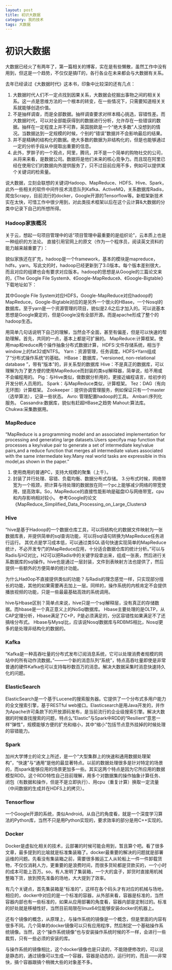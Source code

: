 ```yaml
---
layout: post
title: 初识大数据
category: 我的技术
tags: 大数据
---
```


# 初识大数据

大数据已经火了有两年了，第一篇相关的博客，实在是有些懒散，虽然工作中没有用到，但这是一个趋势，不仅仅是搞IT的，各行各业在未来都会与大数据有关系。

去年已经读过《大数据时代》这本书，印象中比较深的还有几点：
1. 大数据时代人们不一定点找到因果关系，大数据会挖掘出事物之间的相关关系。这一点是思维方法的一个根本的转变，在一些情况下，只需要知道相关关系就能够创造价值。
2. 不是抽样调查，而是全部数据。抽样调查要求对样本精心挑选，容错性差。而大数据时代，可以对全部能获得到的数据进行分析，允许存在一些错误的数据。抽样在一定程度上并不可靠，英国脱欧是一个“绝大多数”人没想到的情况。当数据达到一定规模的时候，个别的“错误”数据并不会影响最后的结果。
3. 并不是精确的结构化的数据。绝大多数的数据为非结构化的，但是也能够通过一定的分析手段从中提取出重要的信息。
4. 此外，罗胖子的一个观点，阿里，腾讯，并不是一个简单的购物社交的公司，从将来来看，是数据公司。数据将是他们未来的核心竞争力。而且现在阿里已经在使用它们的数据向外提供服务了，只不过目前应用不多，例如可以提供某个关键词的检索量。

说大数据，立刻会联想的关键词Hadoop、MapReduce、HDFS、Hive、Spark，此外一些相关的软件中间件技术消息队列Kafka、ActiveMQ，关系数据库Radis，爬虫Scrapy，目前流行的docker，Google开源的Tensorflow等。新框架新技术实在太快，可惜工作中很少用到，对此类技术框架以后在这个云计算&大数据的分类中记录下自己的所想所得。

### Hadoop家族概况

关于云，想起一句项目管理中的话“项目管理中最重要的是组织论”，云本质上也是一种组织的方法论。
直接引用官网上的原文（作为一个程序员，阅读英文资料的能力越来越重要了）：

貌似家族还在扩充，hadoop是一个framework，基本的模块是mapreduce，hdfs，yarn。写此文的时，hadoop已经更新到了3.0版本。每个版本差别很大，而且对应的组建也会有要求对应版本。hadoop的思想是从Google的三篇论文来的，《The Google File System》、《Google-MapReduce》、《Google-Bigtable》下载地址如下：

其中Google File System对应HDFS，Google-MapReduce对应hadoop的MapReduce，Google-Bigtable对应的是另外一个很火的HBase，一个Nosql的数据库。至于yarn是一个资源管理的项目，貌似是2.6之后才加入的。可以说基本思想是Google奠定的，但是Google没有全部开源。而是apache形成了整个的hadoop生态。

用简单几句话说明下自己的理解，当然会不全面，甚至有偏差，但是可以快速的帮助理解。首先，共同的一点，基本上都是可扩展的。
MapReduce:计算框架。使用map和reduce两个操作抽象分布式数据计算，
HDFS:文件存储系统，相当于window上的fat32或NTFS。
Yarn：资源管理，任务调度。HDFS+Yarn组成了“分布式操作系统”的基础。
HBase：数据库，“versioned, non-relational database ”，带有“版本”的，非关系型的数据库
Hive：不是真正的数据库，可以理解为为了更方便的使用MapReduce而封装的类sql解释器，简单说，给不用或不会编程用的。
Pig：与Hive类似，做数据分析用的，更接近编程语言，给初步的开发分析人员用的。
Spark：与MapReduce类似，计算框架。
Tez：DAG（有向无环图）计算框架。
Zookeeper：提供协调管理服务，例如保证只有一个master（选举算法），记录一些状态。
Avro: 管理配置hadoop的工具。
Ambari:序列化服务。
Cassandra:数据库，貌似有赶超HBase之趋势
Mahout:算法库。
Chukwa:采集数据用。

### MapReduce
“MapReduce is a programming model and an associated implementation for processing and generating large datasets.Users specifya map function that processes a key/value pair to generate a set of intermediate key/value pairs,and a reduce function that merges all intermediate values associated with the same intermediate key.Many
real world tasks are expressible in this model,as shown in the paper.”
1. 使用商用的普通PC，支持大规模的聚集（上千）。
2. 封装了并行处理、容错、负载均衡、数据分布式存储。
3.分布式时候，网络带宽为一个瓶颈，把计算与待处理的数据放在同一个pc上能够减少网络的带宽使用，提高效率。So，MapReduce的直接性能影响是磁盘IO与网络带宽，cpu和内存影响相对较小。
参考Google的论文
《MapReduce_Simplified_Data_Processing_on_Large_Clusters》

### Hive
“hive是基于Hadoop的一个数据仓库工具，可以将结构化的数据文件映射为一张数据库表，并提供简单的sql查询功能，可以将sql语句转换为MapReduce任务进行运行。 其优点是学习成本低，可以通过类SQL语句快速实现简单的MapReduce统计，不必开发专门的MapReduce应用，十分适合数据仓库的统计分析。”可以与Radis与H2对比，H2可以把Radis中的关键字段拿出来，组成一张表，然后进行关系数据库的sql操作。hive也是通过一层封装，文件到表映射方法也提供了，然后提供一些额外的方便简单的统计功能。

为什么Had0op不直接提供类似的功能？与Radis的理念感觉一样，只实现部分擅长的功能，其他的如果需要再去加上一层。同样的，操作系统的内核肯定不会提供播放视频的功能，只是一些最最基础高效的系统调用。

hive与Hbase区别？简单点来说，hive只是一个sql解释层，没有真正的存储数据。而hbase是一个真正意义上的NoSql数据库。
Hbase主要处理的是OLTP，从CAP定理分析，Hbase满足了C+P，P是必须满足的，分区容错性如果满足不了还搞啥分布式。
Hbase与Mysql比，应该说Nosql数据库与RDBMS相比，Nosql更多的是处理非结构化的数据的。

### Kafka
“Kafka是一种高吞吐量的分布式发布订阅消息系统，它可以处理消费者规模的网站中的所有动作流数据。”——一个新的消息队列“系统”，特点高吞吐量即使是非常普通的硬件Kafka也可以支持每秒数百万的消息。解决大数据采集时消息快速持久化的问题。

### ElasticSearch
ElasticSearch是一个基于Lucene的搜索服务器。它提供了一个分布式多用户能力的全文搜索引擎，基于RESTful web接口。Elasticsearch是用Java开发的，并作为Apache许可条款下的开放源码发布，是当前流行的企业级搜索引擎。解决大数据的时候查找搜索的问题，特点么“Elastic”与Spark中RDD的“Resilient”意思一样“弹性”，规模能够方便的扩充和缩小，其中“缩小”包括节点意外挂掉的时候处理的容错能力。

### Spark
加州大学博士的论文上所述，是一个“大型集群上的快速和通用数据处理架构”，“快速”与“通用”是他的最显著特点。以前的数据处理很多是针对特定的场景的，而spark能够应用的场景更加多一些。其实这两个特点是因为它所应用的数据模型RDD。这个RDD特性自己目前理解，用多个对数据集的操作抽象计算任务、闭包（有数据和操作，但是不是立即执行）、用cpu（重复计算）换取一定流量（中间数据的生成并在HDFS上的拷贝）。

### Tensorflow
一个Google开源的系统，类似Android。从自己的角度看，就是一个深度学习算法的Python库，当然不只是用Python实现的，要求效率的部分是用C++实现的。

### Docker 
Docker是虚拟化相关的技术，云部署的时候可能会用到，暂且算个吧。看了很多文章，最多提到的比喻就是标准集装箱了。docker最重要的解决的问题就是部署运维的问题。先看没有集装箱之前，需要很多搬运工人从轮船上一件一件卸载货物，不仅仅消耗人力，更重要的是浪费时间，而很多货轮都是贷款买的，一个小时的成本可能上百万。so，有人发明了集装箱，一个大的盒子，卸货时直接用机械整箱下货，放到预先准备的场地，大大提到了效率。

有几个关键点，首先集装箱是“标准的”，这样在各个码头才有对应的机械与场地，相应的，docker中对应的是一个标准的容器，从外部来看，容器是标准的，当然容器内部也有一些标准的，如果从应用部署的角度看，容器内部是定制过的。标准的好处就是移植性好，当然目前局限在linux64位能够安装docker的机器上。

还有个镜像的概念，从原理上，与操作系统的镜像是一个概念，但是里面的内容有很多不同。几个简单的docker镜像可以只有应用程序，然后制定一个基础操作系统镜像。当然，这个“操作系统镜像”也与安装操作系统时候的不一样，会进行一些裁剪，只有一些必须的安装的库。

与操作系统的镜像相比，这个docker镜像也是只读的，不能随便修改的，可以说是静态的，通过镜像可以生成一个容器，容器是动态的，运行时的，而且——非常快，搞个容器跟搞个稍微大些的对象差不多。



